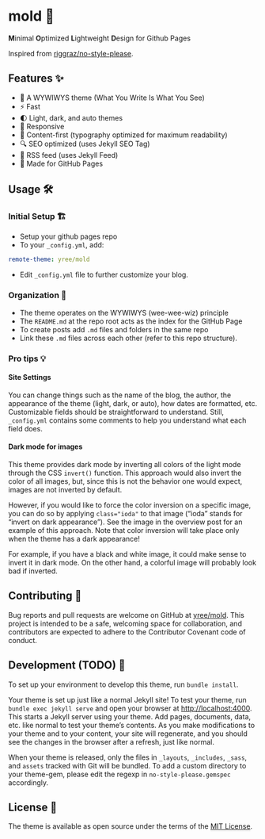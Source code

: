 # mold 🍄

**M**inimal **O**ptimized **L**ightweight **D**esign for Github Pages

Inspired from [riggraz/no-style-please](https://github.com/riggraz/no-style-please).

## Features ✨
- 👀 A WYWIWYS theme (What You Write Is What You See)
- ⚡️ Fast
- 🌓 Light, dark, and auto themes
- 📱 Responsive
- 📖 Content-first (typography optimized for maximum readability)
- 🔍 SEO optimized (uses Jekyll SEO Tag)
- 📰 RSS feed (uses Jekyll Feed)
- 🚀 Made for GitHub Pages

## Usage 🛠

### Initial Setup 🏗️
- Setup your github pages repo
- To your `_config.yml`, add:
```yaml
remote-theme: yree/mold
```
- Edit `_config.yml` file to further customize your blog.

### Organization 📂
- The theme operates on the WYWIWYS (wee-wee-wiz) principle
- The `README.md` at the repo root acts as the index for the GitHub Page
- To create posts add `.md` files and folders in the same repo
- Link these `.md` files across each other (refer to this repo structure).

### Pro tips 💡
#### Site Settings
You can change things such as the name of the blog, the author, the appearance of the theme (light, dark, or auto), how dates are formatted, etc. Customizable fields should be straightforward to understand. Still, `_config.yml` contains some comments to help you understand what each field does.
#### Dark mode for images
This theme provides dark mode by inverting all colors of the light mode through the CSS `invert()` function. This approach would also invert the color of all images, but, since this is not the behavior one would expect, images are not inverted by default.

However, if you would like to force the color inversion on a specific image, you can do so by applying `class="ioda"` to that image (“ioda” stands for “invert on dark appearance”). See the image in the overview post for an example of this approach. Note that color inversion will take place only when the theme has a dark appearance!

For example, if you have a black and white image, it could make sense to invert it in dark mode. On the other hand, a colorful image will probably look bad if inverted.

## Contributing 🤝
Bug reports and pull requests are welcome on GitHub at [yree/mold](https://github.com/yree/mold). This project is intended to be a safe, welcoming space for collaboration, and contributors are expected to adhere to the Contributor Covenant code of conduct.

## Development (TODO) 🚧
To set up your environment to develop this theme, run `bundle install`.

Your theme is set up just like a normal Jekyll site! To test your theme, run `bundle exec jekyll serve` and open your browser at [http://localhost:4000](http://localhost:4000). This starts a Jekyll server using your theme. Add pages, documents, data, etc. like normal to test your theme’s contents. As you make modifications to your theme and to your content, your site will regenerate, and you should see the changes in the browser after a refresh, just like normal.

When your theme is released, only the files in `_layouts`, `_includes`, `_sass`, and `assets` tracked with Git will be bundled. To add a custom directory to your theme-gem, please edit the regexp in `no-style-please.gemspec` accordingly.

## License 📃
The theme is available as open source under the terms of the [MIT License](LICENSE).
